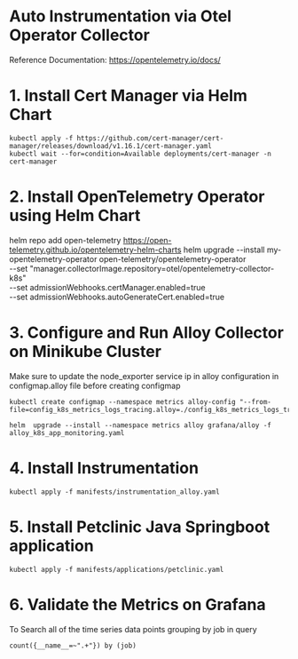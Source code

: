 
# Auto Instrumentation via Otel Operator Collector
Reference Documentation: https://opentelemetry.io/docs/

# 1. Install Cert Manager via Helm Chart  

    kubectl apply -f https://github.com/cert-manager/cert-manager/releases/download/v1.16.1/cert-manager.yaml
    kubectl wait --for=condition=Available deployments/cert-manager -n cert-manager

# 2. Install OpenTelemetry Operator using Helm Chart  

helm repo add open-telemetry https://open-telemetry.github.io/opentelemetry-helm-charts
helm upgrade --install my-opentelemetry-operator open-telemetry/opentelemetry-operator \
  --set "manager.collectorImage.repository=otel/opentelemetry-collector-k8s" \
  --set admissionWebhooks.certManager.enabled=true \
  --set admissionWebhooks.autoGenerateCert.enabled=true

# 3. Configure and Run Alloy Collector on Minikube Cluster

Make sure to update the node_exporter service ip in alloy configuration in configmap.alloy file before creating configmap

    kubectl create configmap --namespace metrics alloy-config "--from-file=config_k8s_metrics_logs_tracing.alloy=./config_k8s_metrics_logs_tracing.alloy"

    helm  upgrade --install --namespace metrics alloy grafana/alloy -f alloy_k8s_app_monitoring.yaml


# 4. Install Instrumentation 

    kubectl apply -f manifests/instrumentation_alloy.yaml

# 5. Install Petclinic Java Springboot application  

    kubectl apply -f manifests/applications/petclinic.yaml

# 6. Validate the Metrics on Grafana  

To Search all of the time series data points grouping by job  in query  

    count({__name__=~".+"}) by (job)